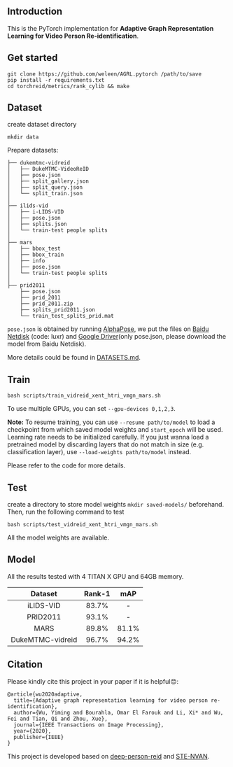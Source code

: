 ## Introduction
This is the PyTorch implementation for **Adaptive Graph Representation Learning for Video Person Re-identification**.

## Get started
```shell script
git clone https://github.com/weleen/AGRL.pytorch /path/to/save
pip install -r requirements.txt
cd torchreid/metrics/rank_cylib && make
```

## Dataset
create dataset directory
```shell script
mkdir data
```
Prepare datasets:
```shell script
├── dukemtmc-vidreid
│   ├── DukeMTMC-VideoReID
│   ├── pose.json
│   ├── split_gallery.json
│   ├── split_query.json
│   └── split_train.json
│
├── ilids-vid
│   ├── i-LIDS-VID
│   ├── pose.json
│   ├── splits.json
│   └── train-test people splits
│
├── mars
│   ├── bbox_test
│   ├── bbox_train
│   ├── info
│   ├── pose.json
│   └── train-test people splits
│
├── prid2011
    ├── pose.json
    ├── prid_2011
    ├── prid_2011.zip
    ├── splits_prid2011.json
    └── train_test_splits_prid.mat
```
`pose.json` is obtained by running [AlphaPose](https://github.com/MVIG-SJTU/AlphaPose), we put the files on [Baidu Netdisk](https://pan.baidu.com/s/1RduGEbq-tmfLAHM0k3xa4A) (code: luxr) and 
[Google Driver](https://drive.google.com/drive/folders/1BVEjMava3UQh4jC2bp-tcFo1rOZDB8MS?usp=sharing)(only pose.json, please download the model from Baidu Netdisk).  

More details could be found in [DATASETS.md](DATASETS.md).


## Train
```shell script
bash scripts/train_vidreid_xent_htri_vmgn_mars.sh
```

To use multiple GPUs, you can set `--gpu-devices 0,1,2,3`.

**Note:** To resume training, you can use `--resume path/to/model` to load a checkpoint from which saved model weights and `start_epoch` will be used. Learning rate needs to be initialized carefully. If you just wanna load a pretrained model by discarding layers that do not match in size (e.g. classification layer), use `--load-weights path/to/model` instead.

Please refer to the code for more details.


## Test
create a directory to store model weights `mkdir saved-models/` beforehand. Then, run the following command to test
```shell script
bash scripts/test_vidreid_xent_htri_vmgn_mars.sh
```
All the model weights are available.

## Model

All the results tested with 4 TITAN X GPU and 64GB memory.

| Dataset | Rank-1 | mAP |
| :---: | :---: | :---: |
| iLIDS-VID | 83.7% | - |
| PRID2011  | 93.1% | - | 
| MARS | 89.8% | 81.1% | 
| DukeMTMC-vidreid | 96.7% | 94.2% |


## Citation
Please kindly cite this project in your paper if it is helpful😊:
```
@article{wu2020adaptive,
  title={Adaptive graph representation learning for video person re-identification},
  author={Wu, Yiming and Bourahla, Omar El Farouk and Li, Xi* and Wu, Fei and Tian, Qi and Zhou, Xue},
  journal={IEEE Transactions on Image Processing},
  year={2020},
  publisher={IEEE}
}
```

This project is developed based on [deep-person-reid](https://github.com/KaiyangZhou/deep-person-reid) and [STE-NVAN](https://github.com/jackie840129/STE-NVAN/).
